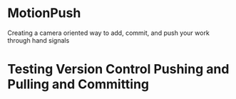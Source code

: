 # MotionPush
Creating a camera oriented way to add, commit, and push your work through hand signals
# Testing Version Control Pushing and Pulling and Committing 